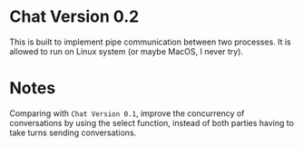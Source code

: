 # Chat Version 0.2

This is built to implement pipe communication between two processes.
It is allowed to run on Linux system (or maybe MacOS, I never try).

# Notes

Comparing with `Chat Version 0.1`, improve the concurrency of conversations by using the select function, instead of both parties having to take turns sending conversations.